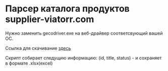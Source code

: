 # Парсер каталога продуктов supplier-viatorr.com

Нужно заменить gecodriver.exe на веб-драйвер соответсвующий вашей ОС.

Ссылка для скачивание <a href="https://github.com/mozilla/geckodriver/releases">здесь</a>

Скрипт собирает следущию информацию: (id, title, status) - и сохраняет в формате .xlsx(excel)
